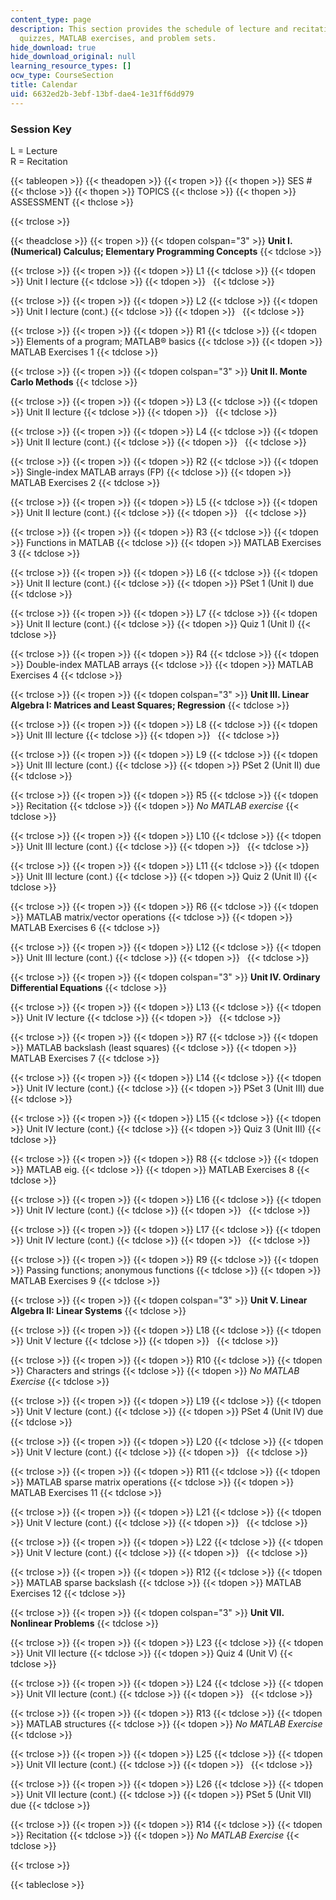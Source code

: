 ```yaml
---
content_type: page
description: This section provides the schedule of lecture and recitation topics,
  quizzes, MATLAB exercises, and problem sets.
hide_download: true
hide_download_original: null
learning_resource_types: []
ocw_type: CourseSection
title: Calendar
uid: 6632ed2b-3ebf-13bf-dae4-1e31ff6dd979
---
```


### Session Key

L = Lecture  
R = Recitation

{{< tableopen >}}
{{< theadopen >}}
{{< tropen >}}
{{< thopen >}}
SES #
{{< thclose >}}
{{< thopen >}}
TOPICS
{{< thclose >}}
{{< thopen >}}
ASSESSMENT
{{< thclose >}}

{{< trclose >}}

{{< theadclose >}}
{{< tropen >}}
{{< tdopen colspan="3" >}}
**Unit I. (Numerical) Calculus; Elementary Programming Concepts**
{{< tdclose >}}

{{< trclose >}}
{{< tropen >}}
{{< tdopen >}}
L1
{{< tdclose >}}
{{< tdopen >}}
Unit I lecture
{{< tdclose >}}
{{< tdopen >}}
 
{{< tdclose >}}

{{< trclose >}}
{{< tropen >}}
{{< tdopen >}}
L2
{{< tdclose >}}
{{< tdopen >}}
Unit I lecture (cont.)
{{< tdclose >}}
{{< tdopen >}}
 
{{< tdclose >}}

{{< trclose >}}
{{< tropen >}}
{{< tdopen >}}
R1
{{< tdclose >}}
{{< tdopen >}}
Elements of a program; MATLAB® basics
{{< tdclose >}}
{{< tdopen >}}
MATLAB Exercises 1
{{< tdclose >}}

{{< trclose >}}
{{< tropen >}}
{{< tdopen colspan="3" >}}
**Unit II. Monte Carlo Methods**
{{< tdclose >}}

{{< trclose >}}
{{< tropen >}}
{{< tdopen >}}
L3
{{< tdclose >}}
{{< tdopen >}}
Unit II lecture
{{< tdclose >}}
{{< tdopen >}}
 
{{< tdclose >}}

{{< trclose >}}
{{< tropen >}}
{{< tdopen >}}
L4
{{< tdclose >}}
{{< tdopen >}}
Unit II lecture (cont.)
{{< tdclose >}}
{{< tdopen >}}
 
{{< tdclose >}}

{{< trclose >}}
{{< tropen >}}
{{< tdopen >}}
R2
{{< tdclose >}}
{{< tdopen >}}
Single-index MATLAB arrays (FP)
{{< tdclose >}}
{{< tdopen >}}
MATLAB Exercises 2
{{< tdclose >}}

{{< trclose >}}
{{< tropen >}}
{{< tdopen >}}
L5
{{< tdclose >}}
{{< tdopen >}}
Unit II lecture (cont.)
{{< tdclose >}}
{{< tdopen >}}
 
{{< tdclose >}}

{{< trclose >}}
{{< tropen >}}
{{< tdopen >}}
R3
{{< tdclose >}}
{{< tdopen >}}
Functions in MATLAB
{{< tdclose >}}
{{< tdopen >}}
MATLAB Exercises 3
{{< tdclose >}}

{{< trclose >}}
{{< tropen >}}
{{< tdopen >}}
L6
{{< tdclose >}}
{{< tdopen >}}
Unit II lecture (cont.)
{{< tdclose >}}
{{< tdopen >}}
PSet 1 (Unit I) due
{{< tdclose >}}

{{< trclose >}}
{{< tropen >}}
{{< tdopen >}}
L7
{{< tdclose >}}
{{< tdopen >}}
Unit II lecture (cont.)
{{< tdclose >}}
{{< tdopen >}}
Quiz 1 (Unit I)
{{< tdclose >}}

{{< trclose >}}
{{< tropen >}}
{{< tdopen >}}
R4
{{< tdclose >}}
{{< tdopen >}}
Double-index MATLAB arrays
{{< tdclose >}}
{{< tdopen >}}
MATLAB Exercises 4
{{< tdclose >}}

{{< trclose >}}
{{< tropen >}}
{{< tdopen colspan="3" >}}
**Unit III. Linear Algebra I: Matrices and Least Squares; Regression**
{{< tdclose >}}

{{< trclose >}}
{{< tropen >}}
{{< tdopen >}}
L8
{{< tdclose >}}
{{< tdopen >}}
Unit III lecture
{{< tdclose >}}
{{< tdopen >}}
 
{{< tdclose >}}

{{< trclose >}}
{{< tropen >}}
{{< tdopen >}}
L9
{{< tdclose >}}
{{< tdopen >}}
Unit III lecture (cont.)
{{< tdclose >}}
{{< tdopen >}}
PSet 2 (Unit II) due
{{< tdclose >}}

{{< trclose >}}
{{< tropen >}}
{{< tdopen >}}
R5
{{< tdclose >}}
{{< tdopen >}}
Recitation
{{< tdclose >}}
{{< tdopen >}}
_No MATLAB exercise_
{{< tdclose >}}

{{< trclose >}}
{{< tropen >}}
{{< tdopen >}}
L10
{{< tdclose >}}
{{< tdopen >}}
Unit III lecture (cont.)
{{< tdclose >}}
{{< tdopen >}}
 
{{< tdclose >}}

{{< trclose >}}
{{< tropen >}}
{{< tdopen >}}
L11
{{< tdclose >}}
{{< tdopen >}}
Unit III lecture (cont.)
{{< tdclose >}}
{{< tdopen >}}
Quiz 2 (Unit II)
{{< tdclose >}}

{{< trclose >}}
{{< tropen >}}
{{< tdopen >}}
R6
{{< tdclose >}}
{{< tdopen >}}
MATLAB matrix/vector operations
{{< tdclose >}}
{{< tdopen >}}
MATLAB Exercises 6
{{< tdclose >}}

{{< trclose >}}
{{< tropen >}}
{{< tdopen >}}
L12
{{< tdclose >}}
{{< tdopen >}}
Unit III lecture (cont.)
{{< tdclose >}}
{{< tdopen >}}
 
{{< tdclose >}}

{{< trclose >}}
{{< tropen >}}
{{< tdopen colspan="3" >}}
**Unit IV. Ordinary Differential Equations**
{{< tdclose >}}

{{< trclose >}}
{{< tropen >}}
{{< tdopen >}}
L13
{{< tdclose >}}
{{< tdopen >}}
Unit IV lecture
{{< tdclose >}}
{{< tdopen >}}
 
{{< tdclose >}}

{{< trclose >}}
{{< tropen >}}
{{< tdopen >}}
R7
{{< tdclose >}}
{{< tdopen >}}
MATLAB backslash (least squares)
{{< tdclose >}}
{{< tdopen >}}
MATLAB Exercises 7
{{< tdclose >}}

{{< trclose >}}
{{< tropen >}}
{{< tdopen >}}
L14
{{< tdclose >}}
{{< tdopen >}}
Unit IV lecture (cont.)
{{< tdclose >}}
{{< tdopen >}}
PSet 3 (Unit III) due
{{< tdclose >}}

{{< trclose >}}
{{< tropen >}}
{{< tdopen >}}
L15
{{< tdclose >}}
{{< tdopen >}}
Unit IV lecture (cont.)
{{< tdclose >}}
{{< tdopen >}}
Quiz 3 (Unit III)
{{< tdclose >}}

{{< trclose >}}
{{< tropen >}}
{{< tdopen >}}
R8
{{< tdclose >}}
{{< tdopen >}}
MATLAB eig.
{{< tdclose >}}
{{< tdopen >}}
MATLAB Exercises 8
{{< tdclose >}}

{{< trclose >}}
{{< tropen >}}
{{< tdopen >}}
L16
{{< tdclose >}}
{{< tdopen >}}
Unit IV lecture (cont.)
{{< tdclose >}}
{{< tdopen >}}
 
{{< tdclose >}}

{{< trclose >}}
{{< tropen >}}
{{< tdopen >}}
L17
{{< tdclose >}}
{{< tdopen >}}
Unit IV lecture (cont.)
{{< tdclose >}}
{{< tdopen >}}
 
{{< tdclose >}}

{{< trclose >}}
{{< tropen >}}
{{< tdopen >}}
R9
{{< tdclose >}}
{{< tdopen >}}
Passing functions; anonymous functions
{{< tdclose >}}
{{< tdopen >}}
MATLAB Exercises 9
{{< tdclose >}}

{{< trclose >}}
{{< tropen >}}
{{< tdopen colspan="3" >}}
**Unit V. Linear Algebra II: Linear Systems**
{{< tdclose >}}

{{< trclose >}}
{{< tropen >}}
{{< tdopen >}}
L18
{{< tdclose >}}
{{< tdopen >}}
Unit V lecture
{{< tdclose >}}
{{< tdopen >}}
 
{{< tdclose >}}

{{< trclose >}}
{{< tropen >}}
{{< tdopen >}}
R10
{{< tdclose >}}
{{< tdopen >}}
Characters and strings
{{< tdclose >}}
{{< tdopen >}}
_No MATLAB Exercise_
{{< tdclose >}}

{{< trclose >}}
{{< tropen >}}
{{< tdopen >}}
L19
{{< tdclose >}}
{{< tdopen >}}
Unit V lecture (cont.)
{{< tdclose >}}
{{< tdopen >}}
PSet 4 (Unit IV) due
{{< tdclose >}}

{{< trclose >}}
{{< tropen >}}
{{< tdopen >}}
L20
{{< tdclose >}}
{{< tdopen >}}
Unit V lecture (cont.)
{{< tdclose >}}
{{< tdopen >}}
 
{{< tdclose >}}

{{< trclose >}}
{{< tropen >}}
{{< tdopen >}}
R11
{{< tdclose >}}
{{< tdopen >}}
MATLAB sparse matrix operations
{{< tdclose >}}
{{< tdopen >}}
MATLAB Exercises 11
{{< tdclose >}}

{{< trclose >}}
{{< tropen >}}
{{< tdopen >}}
L21
{{< tdclose >}}
{{< tdopen >}}
Unit V lecture (cont.)
{{< tdclose >}}
{{< tdopen >}}
 
{{< tdclose >}}

{{< trclose >}}
{{< tropen >}}
{{< tdopen >}}
L22
{{< tdclose >}}
{{< tdopen >}}
Unit V lecture (cont.)
{{< tdclose >}}
{{< tdopen >}}
 
{{< tdclose >}}

{{< trclose >}}
{{< tropen >}}
{{< tdopen >}}
R12
{{< tdclose >}}
{{< tdopen >}}
MATLAB sparse backslash
{{< tdclose >}}
{{< tdopen >}}
MATLAB Exercises 12
{{< tdclose >}}

{{< trclose >}}
{{< tropen >}}
{{< tdopen colspan="3" >}}
**Unit VII. Nonlinear Problems**
{{< tdclose >}}

{{< trclose >}}
{{< tropen >}}
{{< tdopen >}}
L23
{{< tdclose >}}
{{< tdopen >}}
Unit VII lecture
{{< tdclose >}}
{{< tdopen >}}
Quiz 4 (Unit V)
{{< tdclose >}}

{{< trclose >}}
{{< tropen >}}
{{< tdopen >}}
L24
{{< tdclose >}}
{{< tdopen >}}
Unit VII lecture (cont.)
{{< tdclose >}}
{{< tdopen >}}
 
{{< tdclose >}}

{{< trclose >}}
{{< tropen >}}
{{< tdopen >}}
R13
{{< tdclose >}}
{{< tdopen >}}
MATLAB structures
{{< tdclose >}}
{{< tdopen >}}
_No MATLAB Exercise_
{{< tdclose >}}

{{< trclose >}}
{{< tropen >}}
{{< tdopen >}}
L25
{{< tdclose >}}
{{< tdopen >}}
Unit VII lecture (cont.)
{{< tdclose >}}
{{< tdopen >}}
 
{{< tdclose >}}

{{< trclose >}}
{{< tropen >}}
{{< tdopen >}}
L26
{{< tdclose >}}
{{< tdopen >}}
Unit VII lecture (cont.)
{{< tdclose >}}
{{< tdopen >}}
PSet 5 (Unit VII) due
{{< tdclose >}}

{{< trclose >}}
{{< tropen >}}
{{< tdopen >}}
R14
{{< tdclose >}}
{{< tdopen >}}
Recitation
{{< tdclose >}}
{{< tdopen >}}
_No MATLAB Exercise_
{{< tdclose >}}

{{< trclose >}}

{{< tableclose >}}